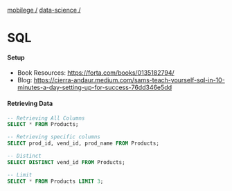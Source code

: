 [mobilege /](https://github.com/mobilege/mobilege.github.io/blob/master/README.md)
[data-science /](https://github.com/mobilege/data-science/blob/master/README.md)

# SQL

#### Setup

- Book Resources: https://forta.com/books/0135182794/
- Blog: https://cierra-andaur.medium.com/sams-teach-yourself-sql-in-10-minutes-a-day-setting-up-for-success-76dd346e5dd

#### Retrieving Data
```SQL
-- Retrieving All Columns
SELECT * FROM Products;

-- Retrieving specific columns
SELECT prod_id, vend_id, prod_name FROM Products;

-- Distinct
SELECT DISTINCT vend_id FROM Products;

-- Limit
SELECT * FROM Products LIMIT 3;
```
